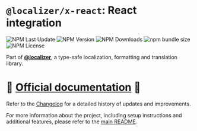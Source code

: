 # `@localizer/x-react`: React integration

![NPM Last Update](https://img.shields.io/npm/last-update/%40localizer%2Fx-react)
![NPM Version](https://img.shields.io/npm/v/%40localizer%2Fx-react)
![NPM Downloads](https://img.shields.io/npm/dm/%40localizer%2Fx-react)
![npm bundle size](https://img.shields.io/bundlephobia/min/%40localizer%2Fx-react)
![NPM License](https://img.shields.io/npm/l/%40localizer%2Fx-react)

Part of [**@localizer**](https://124c4a.github.io/localizer), a type-safe localization, formatting and translation library.

# 📖 [Official documentation](https://124c4a.github.io/localizer) 📖

Refer to the [Changelog](./CHANGELOG.md) for a detailed history of updates and improvements.

For more information about the project, including setup instructions and additional features, please refer to the [main README](../../README.md).
